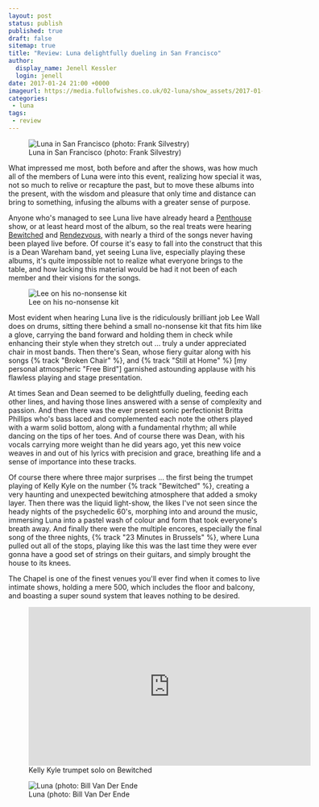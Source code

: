 ```yaml
---
layout: post
status: publish
published: true
draft: false
sitemap: true
title: "Review: Luna delightfully dueling in San Francisco"
author:
  display_name: Jenell Kessler
  login: jenell
date: 2017-01-24 21:00 +0000
imageurl: https://media.fullofwishes.co.uk/02-luna/show_assets/2017-01-20/2017-01-20-chapel-sf-frank-silvestry-006.jpg
categories:
 - luna
tags:
 - review
---
```

<figure class="caption aligncenter"><img src="https://media.fullofwishes.co.uk/02-luna/show_assets/2017-01-20/2017-01-20-chapel-sf-frank-silvestry-006.jpg" alt="Luna in San Francisco (photo: Frank Silvestry)" /><figcaption class="caption-text">Luna in San Francisco (photo: Frank Silvestry)</figcaption></figure>
<p class="lead">What impressed me most, both before and after the shows, was how much all of the members of Luna were into this event, realizing how special it was, not so much to relive or recapture the past, but to move these albums into the present, with the wisdom and pleasure that only time and distance can bring to something, infusing the albums with a greater sense of purpose.</p>

<p>Anyone who's managed to see Luna live have already heard a <a href="/database/luna/releases/luna-penthouse/">Penthouse</a> show, or at least heard most of the album, so the real treats were hearing <a href="/database/luna/releases/luna-bewitched/">Bewitched</a> and <a href="/database/luna/releases/luna-romantica/">Rendezvous</a>, with nearly a third of the songs never having been played live before.  Of course it's easy to fall into the construct that this is a Dean Wareham band, yet seeing Luna live, especially playing these albums, it's quite impossible not to realize what everyone brings to the table, and how lacking this material would be had it not been of each member and their visions for the songs.</p>
<div class="col-md-6 pull-right"><figure class="caption aligncenter"><img src="https://media.fullofwishes.co.uk/02-luna/show_assets/2017-01-21/2017-01-21-chapel-sf-harrison-price-004.jpg" alt="Lee on his no-nonsense kit" /><figcaption class="caption-text">Lee on his no-nonsense kit</figcaption></figure></div>
<p>Most evident when hearing Luna live is the ridiculously brilliant job Lee Wall does on drums, sitting there behind a small no-nonsense kit that fits him like a glove, carrying the band forward and holding them in check while enhancing their style when they stretch out &hellip; truly a under appreciated chair in most bands.  Then there's Sean, whose fiery guitar along with his songs {% track "Broken Chair" %}, and {% track "Still at Home" %}  [my personal atmospheric "Free Bird"] garnished astounding applause with his flawless playing and stage presentation.</p>

<p>At times Sean and Dean seemed to be delightfully dueling, feeding each other lines, and having those lines answered with a sense of complexity and passion.  And then there was the ever present sonic perfectionist Britta Phillips who's bass laced and complemented each note the others played with a warm solid bottom, along with a fundamental rhythm; all while dancing on the tips of her toes.  And of course there was Dean, with his vocals carrying more weight than he did years ago, yet this new voice weaves in and out of his lyrics with precision and grace, breathing life and a sense of importance into these tracks.</p>

<p>Of course there where three major surprises &hellip; the first being the trumpet playing of Kelly Kyle on the number {% track "Bewitched" %}, creating a very haunting and unexpected bewitching atmosphere that added a smoky layer.  Then there was the liquid light-show, the likes I've not seen since the heady nights of the psychedelic 60's, morphing into and around the music, immersing Luna into a pastel wash of colour and form that took everyone's breath away.  And finally there were the multiple encores, especially the final song of the three nights, {% track "23 Minutes in Brussels" %}, where Luna pulled out all of the stops, playing like this was the last time they were ever gonna have a good set of strings on their guitars, and simply brought the house to its knees.</p>

<p>The Chapel is one of the finest venues you'll ever find when it comes to live intimate shows, holding a mere 500, which includes the floor and balcony, and boasting a super sound system that leaves nothing to be desired.</p>

<figure class="caption aligncenter"><iframe width="560" height="315" src="https://www.youtube.com/embed/LtH2addmMdo" frameborder="0" allowfullscreen></iframe><figcaption class="caption-text">Kelly Kyle trumpet solo on Bewitched</figcaption></figure>


<figure class="caption aligncenter"><img src="https://media.fullofwishes.co.uk/02-luna/show_assets/2017-01-20/2017-01-20-luna-bill-van-der-ende-012.jpg" alt="Luna (photo: Bill Van Der Ende" /><figcaption class="caption-text">Luna (photo: Bill Van Der Ende</figcaption></figure>
